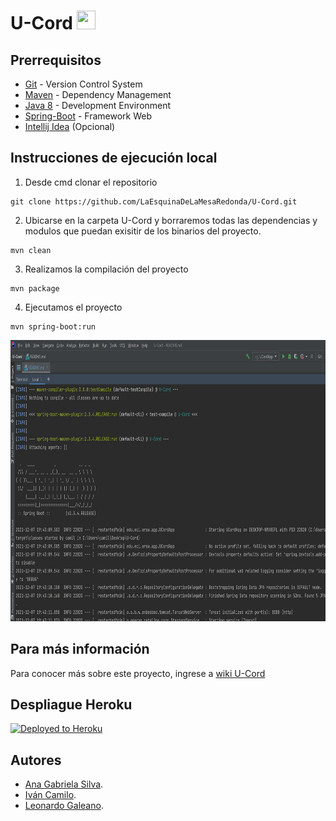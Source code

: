 <h1>U-Cord <img width="30" height="30" src="https://image.flaticon.com/icons/png/512/2232/2232688.png"></h1>

## Prerrequisitos

-   [Git](https://git-scm.com/downloads) - Version Control System
-   [Maven](https://maven.apache.org/download.cgi) - Dependency Management
-   [Java 8](https://www.java.com/download/ie_manual.jsp) - Development Environment
-   [Spring-Boot](https://spring.io/projects/spring-boot) - Framework Web
-   [Intellij Idea](https://www.jetbrains.com/es-es/idea/download/) (Opcional)

## Instrucciones de ejecución local
1. Desde cmd clonar el repositorio

```git
git clone https://github.com/LaEsquinaDeLaMesaRedonda/U-Cord.git
```

2. Ubicarse en la carpeta U-Cord y borraremos todas las dependencias y modulos que puedan exisitir de los binarios del proyecto.
```maven
mvn clean
```

3. Realizamos la compilación del proyecto
```maven
mvn package
```

4. Ejecutamos el proyecto
```maven
mvn spring-boot:run
```

<img style="height: 450px" src="https://github.com/LaEsquinaDeLaMesaRedonda/U-cord-Wiki/blob/main/img/ucord-mvnSpringBoot.jpg">

## Para más información
Para conocer más sobre este proyecto, ingrese a [wiki U-Cord](https://github.com/LaEsquinaDeLaMesaRedonda/U-Cord/wiki)

## Despliague Heroku

[![Deployed to Heroku](https://www.herokucdn.com/deploy/button.png)](https://u-cord.herokuapp.com/)

## Autores

-   [Ana Gabriela Silva](https://github.com/gabrielaasilva).
-   [Iván Camilo](https://github.com/Rincon10).
-   [Leonardo Galeano](https://github.com/Ersocaut).
